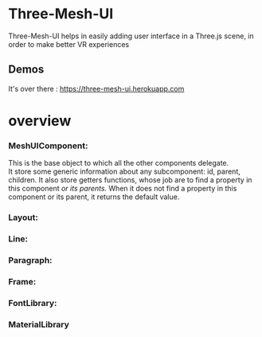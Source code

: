 # Three-Mesh-UI
Three-Mesh-UI helps in easily adding user interface in a Three.js scene, in order to make better VR experiences

## Demos
It's over there : https://three-mesh-ui.herokuapp.com

# overview

### MeshUIComponent:
This is the base object to which all the other components delegate.  
It store some generic information about any subcomponent: id, parent, children.
It also store getters functions, whose job are to find a property in this component *or its parents.* When it does not find a property in this component or its parent, it returns the default value.

### Layout:

### Line:

### Paragraph:

### Frame:

### FontLibrary:

### MaterialLibrary
